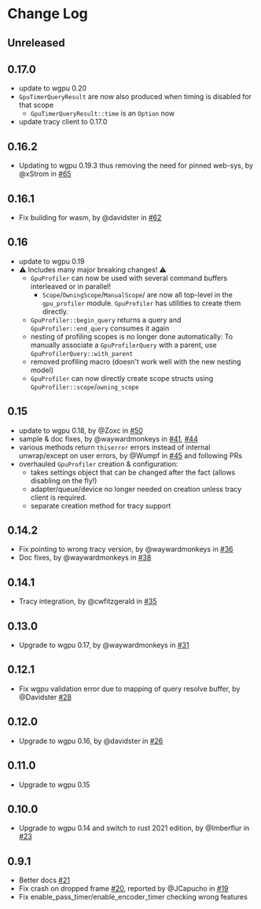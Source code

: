 # Change Log

## Unreleased

## 0.17.0
* update to wgpu 0.20
* `GpuTimerQueryResult` are now also produced when timing is disabled for that scope
  * `GpuTimerQueryResult::time` is an `Option` now
* update tracy client to 0.17.0

## 0.16.2

* Updating to wgpu 0.19.3 thus removing the need for pinned web-sys, by @xStrom in [#65](https://github.com/Wumpf/wgpu-profiler/pull/65)

## 0.16.1

* Fix building for wasm, by @davidster in [#62](https://github.com/Wumpf/wgpu-profiler/pull/62)

## 0.16

* update to wgpu 0.19
* ⚠️ Includes many major breaking changes! ⚠️
  * `GpuProfiler` can now be used with several command buffers interleaved or in parallel!
    * `Scope`/`OwningScope`/`ManualScope`/ are now all top-level in the `gpu_profiler` module. `GpuProfiler` has utilities to create them directly.
  * `GpuProfiler::begin_query` returns a query and `GpuProfiler::end_query` consumes it again
  * nesting of profiling scopes is no longer done automatically: To manually associate a `GpuProfilerQuery` with a parent, use `GpuProfilerQuery::with_parent`
  * removed profiling macro (doesn't work well with the new nesting model)
  * `GpuProfiler` can now directly create scope structs using `GpuProfiler::scope`/`owning_scope`

## 0.15

* update to wgpu 0.18, by @Zoxc in [#50](https://github.com/Wumpf/wgpu-profiler/pull/50)
* sample & doc fixes, by @waywardmonkeys in [#41](https://github.com/Wumpf/wgpu-profiler/pull/41), [#44](https://github.com/Wumpf/wgpu-profiler/pull/44)
* various methods return `thiserror` errors instead of internal unwrap/except on user errors, by @Wumpf in [#45](https://github.com/Wumpf/wgpu-profiler/pull/45) and following PRs
* overhauled `GpuProfiler` creation & configuration:
  * takes settings object that can be changed after the fact (allows disabling on the fly!)
  * adapter/queue/device no longer needed on creation unless tracy client is required.
  * separate creation method for tracy support

## 0.14.2

* Fix pointing to wrong tracy version, by @waywardmonkeys in [#36](https://github.com/Wumpf/wgpu-profiler/pull/35)
* Doc fixes, by @waywardmonkeys in [#38](https://github.com/Wumpf/wgpu-profiler/pull/35)

## 0.14.1

* Tracy integration, by @cwfitzgerald in [#35](https://github.com/Wumpf/wgpu-profiler/pull/35)

## 0.13.0

* Upgrade to wgpu 0.17, by @waywardmonkeys in [#31](https://github.com/Wumpf/wgpu-profiler/pull/31)

## 0.12.1

* Fix wgpu validation error due to mapping of query resolve buffer, by @Davidster [#28](https://github.com/Wumpf/wgpu-profiler/pull/28)

## 0.12.0

* Upgrade to wgpu 0.16, by @davidster in [#26](https://github.com/Wumpf/wgpu-profiler/pull/26)

## 0.11.0

* Upgrade to wgpu 0.15

## 0.10.0

* Upgrade to wgpu 0.14 and switch to rust 2021 edition, by @Imberflur in [#23](https://github.com/Wumpf/wgpu-profiler/pull/23)

## 0.9.1

* Better docs [#21](https://github.com/Wumpf/wgpu-profiler/pull/21)
* Fix crash on dropped frame [#20](https://github.com/Wumpf/wgpu-profiler/pull/20), reported by @JCapucho in [#19](https://github.com/Wumpf/wgpu-profiler/pull/19)
* Fix enable_pass_timer/enable_encoder_timer checking wrong features
